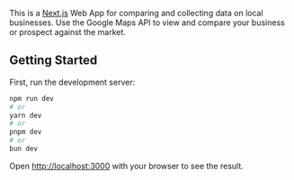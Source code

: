 This is a [Next.js](https://nextjs.org/) Web App for comparing and collecting data on local businesses. Use the Google Maps API to view and compare your business or prospect against the market.

## Getting Started

First, run the development server:

```bash
npm run dev
# or
yarn dev
# or
pnpm dev
# or
bun dev
```

Open [http://localhost:3000](http://localhost:3000) with your browser to see the result.

